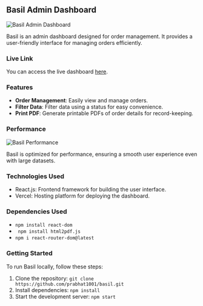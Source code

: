 ## Basil Admin Dashboard

![Basil Admin Dashboard](https://github.com/prabhat1001/basil/assets/71027441/d376a1d7-6146-4af1-95b3-3fc01807fbfd)

Basil is an admin dashboard designed for order management. It provides a user-friendly interface for managing orders efficiently.

### Live Link

You can access the live dashboard [here](https://basil-admin.vercel.app/).

### Features

- **Order Management**: Easily view and manage orders.
- **Filter Data**: Filter data using a status for easy convenience.
- **Print PDF**: Generate printable PDFs of order details for record-keeping.

### Performance

![Basil Performance](https://github.com/prabhat1001/basil-new/assets/71027441/805b2cbc-959f-425b-af5d-740b3a0ec559)

Basil is optimized for performance, ensuring a smooth user experience even with large datasets.

### Technologies Used

- React.js: Frontend framework for building the user interface.
- Vercel: Hosting platform for deploying the dashboard.

### Dependencies Used

- `npm install react-dom`
- ` npm install html2pdf.js`
- `npm i react-router-dom@latest`

### Getting Started

To run Basil locally, follow these steps:

1. Clone the repository: `git clone https://github.com/prabhat1001/basil.git`
2. Install dependencies: `npm install`
3. Start the development server: `npm start`

